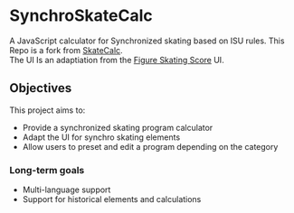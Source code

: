 # SynchroSkateCalc
A JavaScript calculator for Synchronized skating based on ISU rules.
This Repo is a fork from [SkateCalc](https://github.com/hjjerrychen/skatecalc).  
The UI Is an adaptiation from the [Figure Skating Score](https://github.com/benzousilvia/Figure-Skating-Score) UI.

## Objectives
This project aims to:

- Provide a synchronized skating program calculator  
- Adapt the UI for synchro skating elements  
- Allow users to preset and edit a program depending on the category

### Long-term goals
- Multi-language support  
- Support for historical elements and calculations  
